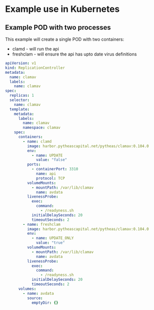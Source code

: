 # Example use in Kubernetes

## Example POD with two processes

This example will create a single POD with two containers:

- clamd - will run the api
- freshclam - will ensure the api has upto date virus definitions

```yaml
apiVersion: v1
kind: ReplicationController
metadata:
  name: clamav
  labels:
    name: clamav
spec:
  replicas: 1
  selector:
    name: clamav
  template:
    metadata:
      labels:
        name: clamav
        namespace: clamav
    spec:
      containers:
        - name: clamd
          image: harbor.pytheascapital.net/pytheas/clamav:0.104.0
          env:
            - name: UPDATE
              value: "false"
          ports:
            - containerPort: 3310
              name: api
              protocol: TCP
          volumeMounts:
            - mountPath: /var/lib/clamav
              name: avdata
          livenessProbe:
            exec:
              command:
                - /readyness.sh
            initialDelaySeconds: 20
            timeoutSeconds: 2
        - name: freshclam
          image: harbor.pytheascapital.net/pytheas/clamav:0.104.0
          env:
            - name: UPDATE_ONLY
              value: "true"
          volumeMounts:
            - mountPath: /var/lib/clamav
              name: avdata
          livenessProbe:
            exec:
              command:
                - /readyness.sh
            initialDelaySeconds: 20
            timeoutSeconds: 2
      volumes:
        - name: avdata
          source:
            emptyDir: {}
```
